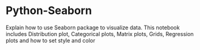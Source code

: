 # Python-Seaborn
Explain how to use Seaborn package to visualize data.
This notebook includes Distribution plot, Categorical plots, Matrix plots, Grids, Regression plots and how to set style and color
